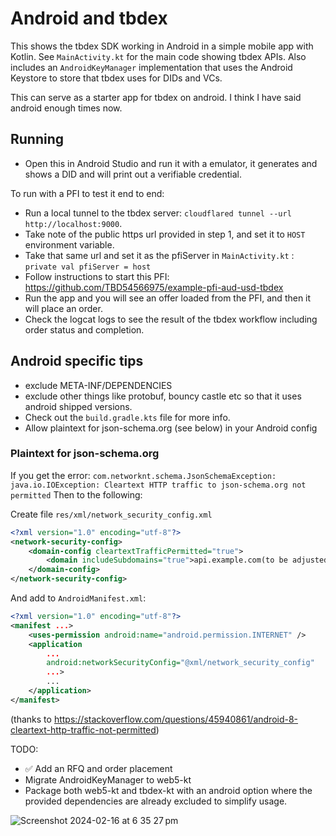 # Android and tbdex

This shows the tbdex SDK working in Android in a simple mobile app with Kotlin.
See `MainActivity.kt` for the main code showing tbdex APIs.
Also includes an `AndroidKeyManager` implementation that uses the Android Keystore to store that tbdex uses for DIDs and VCs.

This can serve as a starter app for tbdex on android. I think I have said android enough times now.

## Running 

* Open this in Android Studio and run it with a emulator, it generates and shows a DID and will print out a verifiable credential.

To run with a PFI to test it end to end:

* Run a local tunnel to the tbdex server: `cloudflared tunnel --url http://localhost:9000`.
* Take note of the public https url provided in step 1, and set it to `HOST` environment variable.
* Take that same url and set it as the pfiServer in `MainActivity.kt` : `private val pfiServer = host`
* Follow instructions to start this PFI: https://github.com/TBD54566975/example-pfi-aud-usd-tbdex
* Run the app and you will see an offer loaded from the PFI, and then it will place an order. 
* Check the logcat logs to see the result of the tbdex workflow including order status and completion.

## Android specific tips  

* exclude META-INF/DEPENDENCIES
* exclude other things like protobuf, bouncy castle etc so that it uses android shipped versions.
* Check out the `build.gradle.kts` file for more info.
* Allow plaintext for json-schema.org (see below) in your Android config

### Plaintext for json-schema.org

If you get the error: `com.networknt.schema.JsonSchemaException: java.io.IOException: Cleartext HTTP traffic to json-schema.org not permitted`
Then to the following:

Create file `res/xml/network_security_config.xml`

```xml
<?xml version="1.0" encoding="utf-8"?>
<network-security-config>
    <domain-config cleartextTrafficPermitted="true">
        <domain includeSubdomains="true">api.example.com(to be adjusted)</domain>
    </domain-config>
</network-security-config>
```

And add to `AndroidManifest.xml`:

```xml
<?xml version="1.0" encoding="utf-8"?>
<manifest ...>
    <uses-permission android:name="android.permission.INTERNET" />
    <application
        ...
        android:networkSecurityConfig="@xml/network_security_config"
        ...>
        ...
    </application>
</manifest>
```

(thanks to https://stackoverflow.com/questions/45940861/android-8-cleartext-http-traffic-not-permitted)



TODO: 

* ✅ Add an RFQ and order placement
* Migrate AndroidKeyManager to web5-kt
* Package both web5-kt and tbdex-kt with an android option where the provided dependencies are already excluded to simplify usage.

  
 ![Screenshot 2024-02-16 at 6 35 27 pm](https://github.com/TBD54566975/tbdex-example-android/assets/14976/b6071316-60ad-4f87-bb7e-c0e525c41562)

